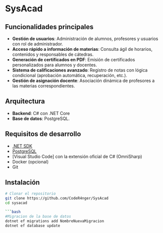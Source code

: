 # SysAcad

## Funcionalidades principales

- **Gestión de usuarios**: Administración de alumnos, profesores y usuarios con rol de administrador.
- **Acceso rápido a información de materias**: Consulta ágil de horarios, contenidos y responsables de cátedras.
- **Generación de certificados en PDF**: Emisión de certificados personalizados para alumnos y docentes.
- **Sistema de calificaciones avanzado**: Registro de notas con lógica condicional (aprobación automática, recuperación, etc.).
- **Gestión de asignación docente**: Asociación dinámica de profesores a las materias correspondientes.

## Arquitectura

- **Backend**: C# con .NET Core 
- **Base de datos**: PostgreSQL.

## Requisitos de desarrollo

- [.NET SDK](https://dotnet.microsoft.com/download)
- [PostgreSQL](https://www.postgresql.org/download/)
- [Visual Studio Code] con la extensión oficial de C# (OmniSharp)
- Docker (opcional)
- Git

## Instalación

```bash
# Clonar el repositorio
git clone https://github.com/CodeR4nger/SysAcad
cd sysacad

```bash
#Migracion de la base de datos
dotnet ef migrations add NombreNuevaMigracion
dotnet ef database update